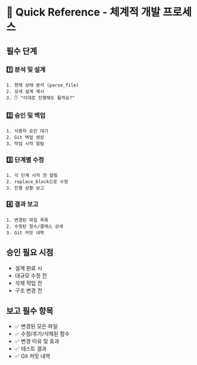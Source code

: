 # 🎯 Quick Reference - 체계적 개발 프로세스

## 필수 단계

### 1️⃣ 분석 및 설계
```
1. 현재 상태 분석 (parse_file)
2. 상세 설계 제시
3. ✋ "이대로 진행해도 될까요?"
```

### 2️⃣ 승인 및 백업
```
1. 사용자 승인 대기
2. Git 백업 생성
3. 작업 시작 알림
```

### 3️⃣ 단계별 수정
```
1. 각 단계 시작 전 알림
2. replace_block으로 수정
3. 진행 상황 보고
```

### 4️⃣ 결과 보고
```
1. 변경된 파일 목록
2. 수정된 함수/클래스 상세
3. Git 커밋 내역
```

## 승인 필요 시점
- 설계 완료 시
- 대규모 수정 전
- 삭제 작업 전
- 구조 변경 전

## 보고 필수 항목
- ✅ 변경된 모든 파일
- ✅ 수정/추가/삭제된 함수
- ✅ 변경 이유 및 효과
- ✅ 테스트 결과
- ✅ Git 커밋 내역
